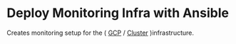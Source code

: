 # Deploy Monitoring Infra with Ansible

Creates monitoring setup for the ( [GCP](https://github.com/xvag/iac-demo/tree/main/gcp) / [Cluster](https://github.com/xvag/iac-demo/tree/main/cluster) )infrastructure.

